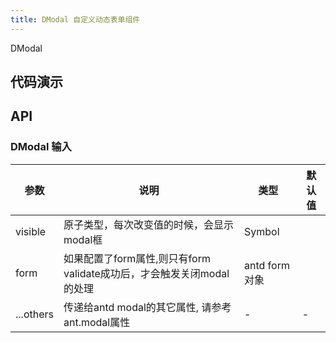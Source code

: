 ```yaml
---
title: DModal 自定义动态表单组件
---
```


DModal
## 代码演示

## API

### DModal 输入
| 参数      | 说明                                     | 类型       | 默认值 |
|----------|------------------------------------------|-----------|-------|
| visible | 原子类型，每次改变值的时候，会显示modal框 | Symbol |  |
| form | 如果配置了form属性,则只有form validate成功后，才会触发关闭modal的处理 | antd form对象 |  |
| ...others | 传递给antd modal的其它属性, 请参考ant.modal属性 | - | - |